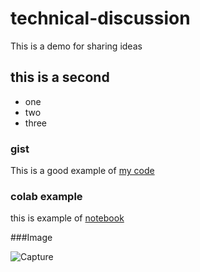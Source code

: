 # technical-discussion
This is a demo for sharing ideas





## this is a second

* one
* two
* three
### gist

This is a good example of [my code](https://gist.github.com/subratabhowwmik/5dc3ce00bdbf0b0409000af08af197e4)
### colab example
this is example of [notebook](https://colab.research.google.com/drive/1F7v2KsIpBt9xlQXZhn75U4BQvtAZun3N#scrollTo=ub-YUMtnlKDu)

###Image

![Capture](https://user-images.githubusercontent.com/40295018/126358684-d0b3272b-880f-40da-a3c3-fe9e6499f3f9.JPG)

